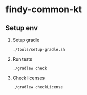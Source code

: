 # findy-common-kt

## Setup env

1. Setup gradle

    ```bash
    ./tools/setup-gradle.sh
    ```

1. Run tests

    ```bash
    ./gradlew check
    ```

1. Check licenses

    ```bash
    ./gradlew checkLicense
    ```
